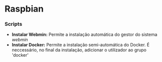 # Raspbian


### Scripts
- **Instalar Webmin:** Permite a instalação automática do gestor do sistema *webmin*
- **Instalar Docker:** Permite a instalação semi-automática do Docker. É neccessário, no final da instalação, adicionar o utilizador ao grupo 'docker'